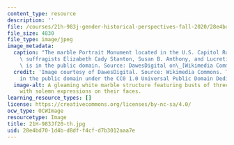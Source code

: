 ```yaml
---
content_type: resource
description: ''
file: /courses/21h-983j-gender-historical-perspectives-fall-2020/28e4bd701d4bd8dff4cfd7b3012aaa7e_21H-983Jf20-th.jpg
file_size: 4830
file_type: image/jpeg
image_metadata:
  caption: "The marble Portrait Monument located in the U.S. Capitol Rotunda depicting\
    \ suffragists Elizabeth Cady Stanton, Susan B. Anthony, and Lucretia Mott. (Image\
    \ is in the public domain. Source: DawesDigital on\_[Wikimedia Commons](https://en.wikipedia.org/wiki/File:PortraitMonumentImage01.jpg).)"
  credit: 'Image courtesy of DawesDigital. Source: Wikimedia Commons. This image is
    in the public domain under the CC0 1.0 Universal Public Domain Dedication.'
  image-alt: A gleaming white marble structure featuring busts of three mature women
    with solemn expressions on their faces.
learning_resource_types: []
license: https://creativecommons.org/licenses/by-nc-sa/4.0/
ocw_type: OCWImage
resourcetype: Image
title: 21H-983Jf20-th.jpg
uid: 28e4bd70-1d4b-d8df-f4cf-d7b3012aaa7e
---
```

